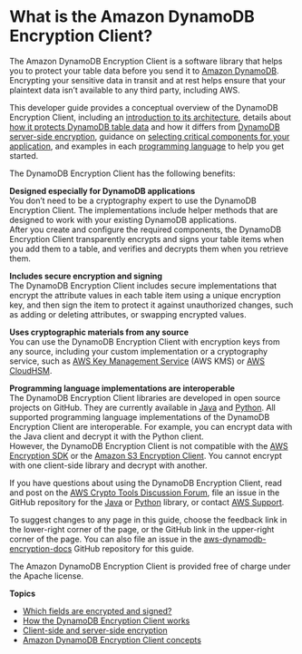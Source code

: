 # What is the Amazon DynamoDB Encryption Client?<a name="what-is-ddb-encrypt"></a>

The Amazon DynamoDB Encryption Client is a software library that helps you to protect your table data before you send it to [Amazon DynamoDB](https://docs.aws.amazon.com/amazondynamodb/latest/developerguide/)\. Encrypting your sensitive data in transit and at rest helps ensure that your plaintext data isn’t available to any third party, including AWS\.

This developer guide provides a conceptual overview of the DynamoDB Encryption Client, including an [introduction to its architecture](how-it-works.md), details about [how it protects DynamoDB table data](encrypted-and-signed.md) and how it differs from [DynamoDB server\-side encryption](client-server-side.md), guidance on [selecting critical components for your application](crypto-materials-providers.md), and examples in each [programming language](programming-languages.md) to help you get started\.

The DynamoDB Encryption Client has the following benefits:

**Designed especially for DynamoDB applications**  
You don’t need to be a cryptography expert to use the DynamoDB Encryption Client\. The implementations include helper methods that are designed to work with your existing DynamoDB applications\.   
After you create and configure the required components, the DynamoDB Encryption Client transparently encrypts and signs your table items when you add them to a table, and verifies and decrypts them when you retrieve them\.

**Includes secure encryption and signing**  
The DynamoDB Encryption Client includes secure implementations that encrypt the attribute values in each table item using a unique encryption key, and then sign the item to protect it against unauthorized changes, such as adding or deleting attributes, or swapping encrypted values\.

**Uses cryptographic materials from any source**  
You can use the DynamoDB Encryption Client with encryption keys from any source, including your custom implementation or a cryptography service, such as [AWS Key Management Service](https://docs.aws.amazon.com/kms/latest/developerguide/) \(AWS KMS\) or [AWS CloudHSM](https://docs.aws.amazon.com/cloudhsm/latest/userguide/)\.

**Programming language implementations are interoperable**  
The DynamoDB Encryption Client libraries are developed in open source projects on GitHub\. They are currently available in [Java](https://github.com/aws/aws-dynamodb-encryption-java/) and [Python](https://github.com/aws/aws-dynamodb-encryption-python/)\.  All supported programming language implementations of the DynamoDB Encryption Client are interoperable\. For example, you can encrypt data with the Java client and decrypt it with the Python client\.   
However, the DynamoDB Encryption Client is not compatible with the [AWS Encryption SDK](https://docs.aws.amazon.com/encryption-sdk/latest/developer-guide/) or the [Amazon S3 Encryption Client](https://docs.aws.amazon.com/AmazonS3/latest/dev/UsingClientSideEncryption.html)\. You cannot encrypt with one client\-side library and decrypt with another\.

If you have questions about using the DynamoDB Encryption Client, read and post on the [AWS Crypto Tools Discussion Forum](https://forums.aws.amazon.com/forum.jspa?forumID=302), file an issue in the GitHub repository for the [Java](https://github.com/aws/aws-dynamodb-encryption-java/) or [Python](https://github.com/aws/aws-dynamodb-encryption-python/) library, or contact [AWS Support](https://console.aws.amazon.com/support/home)\.

To suggest changes to any page in this guide, choose the feedback link in the lower\-right corner of the page, or the GitHub link in the upper\-right corner of the page\. You can also file an issue in the [aws\-dynamodb\-encryption\-docs](https://github.com/awsdocs/aws-dynamodb-encryption-docs) GitHub repository for this guide\.

The Amazon DynamoDB Encryption Client is provided free of charge under the Apache license\.

**Topics**
+ [Which fields are encrypted and signed?](encrypted-and-signed.md)
+ [How the DynamoDB Encryption Client works](how-it-works.md)
+ [Client\-side and server\-side encryption](client-server-side.md)
+ [Amazon DynamoDB Encryption Client concepts](concepts.md)
